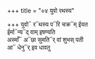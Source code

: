 +++
title = "०४ युवो रथस्य"

+++
युवो᳓ र᳓थस्य प᳓रि चक्र᳓म् ईयत  
ईर्मा᳓न्य᳓द् वाम् इषण्यति  
अस्माँ᳓ अ᳓छा सुमति᳓र् वां शुभस् पती  
आ᳓ धेनु᳓र् इव धावतु
